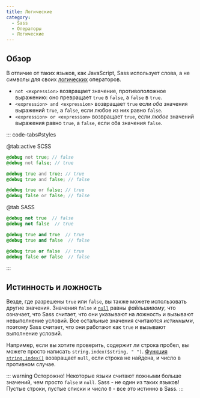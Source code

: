 ```yaml
---
title: Логические
category:
  - Sass
  - Операторы
  - Логические
---
```


## Обзор

В отличие от таких языков, как JavaScript, Sass использует слова, а не символы для своих [логических](../values/booleans) операторов.

* `not <expression>` возвращает значение, противоположное выражению: оно превращает `true` в `false`, а `false` в `true`.
* `<expression> and <expression>` возвращает `true` если *оба* значения выражений `true`, а `false`, если любое из них равно `false`.
* `<expression> or <expression>` возвращает `true`, если *любое* значений выражения равно `true`, а `false`, если оба значения `false`.

::: code-tabs#styles

@tab:active SCSS

```scss
@debug not true; // false
@debug not false; // true

@debug true and true; // true
@debug true and false; // false

@debug true or false; // true
@debug false or false; // false
```

@tab SASS

```sass
@debug not true  // false
@debug not false  // true

@debug true and true  // true
@debug true and false  // false

@debug true or false  // true
@debug false or false  // false
```

:::

## Истинность и ложность

Везде, где разрешены `true` или `false`, вы также можете использовать другие значения.
Значения `false` и [`null`](../../values/null) равны *файльшивому*, что означает, что Sass считает, что они указывают на ложность и вызывают невыполнение условий. Все остальные значения считаются *истинными*, поэтому Sass считает, что они работают как `true` и вызывают выполнение условий.

Например, если вы хотите проверить, содержит ли строка пробел, вы можете просто написать `string.index($string, " ")`. [Функция `string.index()`](../../modules/string#index) возвращает `null`, если строка не найдена, и число в противном случае.

::: warning Осторожно!
Некоторые языки считают ложными больше значений, чем просто `false` и `null`. Sass - не один из таких языков! Пустые строки, пустые списки и число `0` - все это истинно в Sass.
:::
